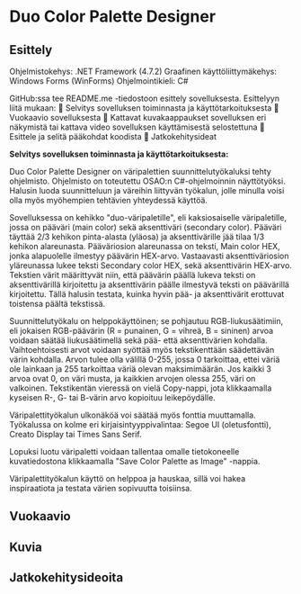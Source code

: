 # Duo Color Palette Designer
## Esittely
Ohjelmistokehys: .NET Framework (4.7.2)
Graafinen käyttöliittymäkehys: Windows Forms (WinForms)
Ohjelmointikieli: C#

GitHub:ssa tee README.me -tiedostoon esittely sovelluksesta.
Esittelyyn liitä mukaan:
 Selvitys sovelluksen toiminnasta ja käyttötarkoituksesta
 Vuokaavio sovelluksesta
 Kattavat kuvakaappaukset sovelluksen eri näkymistä tai kattava video sovelluksen käyttämisestä selostettuna
 Esittele ja selitä pääkohdat koodista
 Jatkokehitysideat

**Selvitys sovelluksen toiminnasta ja käyttötarkoituksesta:**

Duo Color Palette Designer on väripalettien suunnittelutyökaluksi tehty ohjelmisto. Ohjelmisto on toteutettu OSAO:n C#-ohjelmoinnin näyttötyöksi. 
Halusin luoda suunnitteluun ja väreihin liittyvän työkalun, jolle minulla voisi olla myös myöhempien tehtävien yhteydessä käyttöä. 

Sovelluksessa on kehikko "duo-väripaletille", eli kaksiosaiselle väripaletille, jossa on pääväri (main color) sekä aksenttiväri (secondary color). Pääväri täyttää 2/3 kehikon pinta-alasta (yläosa) ja aksenttivärille jää tilaa 1/3 kehikon alareunasta. Pääväriosion alareunassa on teksti, Main color HEX, jonka alapuolelle ilmestyy päävärin HEX-arvo. Vastaavasti aksenttiväriosion yläreunassa lukee teksti Secondary color HEX, sekä aksenttivärin HEX-arvo. Tekstien värit määrittyvät niin, että päävärin päällä lukeva teksti on aksenttivärillä kirjoitettu ja aksenttivärin päälle ilmestyvä teksti on päävärillä kirjoitettu. Tällä halusin testata, kuinka hyvin pää- ja aksenttivärit erottuvat toistensa päältä tekstissä. 

Suunnittelutyökalu on helppokäyttöinen; se pohjautuu RGB-liukusäätimiin, eli jokaisen RGB-päävärin (R = punainen, G = vihreä, B = sininen) arvoa voidaan säätää liukusäätimellä sekä pää- että aksenttivärien kohdalla. Vaihtoehtoisesti arvot voidaan syöttää myös tekstikenttään säädettävän värin kohdalla. Arvon tulee olla välillä 0-255, jossa 0 tarkoittaa, ettei väriä ole lainkaan ja 255 tarkoittaa väriä olevan maksimimäärän. Jos kaikki 3 arvoa ovat 0, on väri musta, ja kaikkien arvojen olessa 255, väri on valkoinen. Tekstikentän vieressä on vielä Copy-nappi, jota klikkaamalla kyseisen R-, G- tai B-värin arvo kopioituu leikepöydälle. 

Väripalettityökalun ulkonäköä voi säätää myös fonttia muuttamalla. Työkalussa on kolme eri kirjaisintyyppivalintaa: Segoe UI (oletusfontti), Creato Display tai Times Sans Serif. 

Lopuksi luotu väripaletti voidaan tallentaa omalle tietokoneelle kuvatiedostona klikkaamalla "Save Color Palette as Image" -nappia. 

Väripalettityökalun käyttö on helppoa ja hauskaa, sillä voi hakea inspiraatiota ja testata värien sopivuutta toisiinsa.

## Vuokaavio

## Kuvia 

## Jatkokehitysideoita
